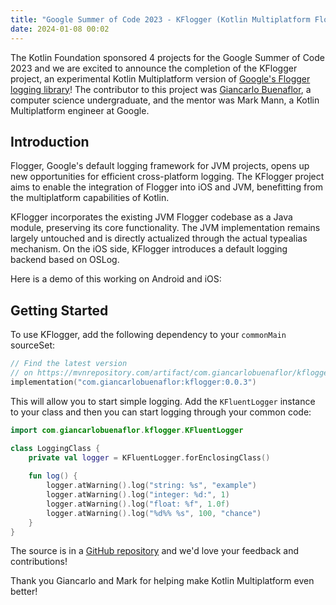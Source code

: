 ```yaml
---
title: "Google Summer of Code 2023 - KFlogger (Kotlin Multiplatform Flogger)"
date: 2024-01-08 00:02
---
```


The Kotlin Foundation sponsored 4 projects for the Google Summer of Code 2023 and we are excited to announce the completion of the KFlogger project, an experimental Kotlin Multiplatform version of [Google's Flogger logging library](https://github.com/google/flogger)! The contributor to this project was [Giancarlo Buenaflor](https://www.linkedin.com/in/giancarlo-buenaflor/), a computer science undergraduate, and the mentor was Mark Mann, a Kotlin Multiplatform engineer at Google.

## Introduction

Flogger, Google's default logging framework for JVM projects, opens up new opportunities for efficient cross-platform logging. The KFlogger project aims to enable the integration of Flogger into iOS and JVM, benefitting from the multiplatform capabilities of Kotlin.

KFlogger incorporates the existing JVM Flogger codebase as a Java module, preserving its core functionality. The JVM implementation remains largely untouched and is directly actualized through the actual typealias mechanism. On the iOS side, KFlogger introduces a default logging backend based on OSLog.

Here is a demo of this working on Android and iOS:

<YoutubePlayer id="hkyL-Lhkla8" />

## Getting Started

To use KFlogger, add the following dependency to your `commonMain` sourceSet:

```kotlin
// Find the latest version 
// on https://mvnrepository.com/artifact/com.giancarlobuenaflor/kflogger
implementation("com.giancarlobuenaflor:kflogger:0.0.3")
```

This will allow you to start simple logging.
Add the `KFluentLogger` instance to your class and then you can start logging through your common code:

```kotlin
import com.giancarlobuenaflor.kflogger.KFluentLogger

class LoggingClass {
    private val logger = KFluentLogger.forEnclosingClass()
    
    fun log() {
        logger.atWarning().log("string: %s", "example")
        logger.atWarning().log("integer: %d:", 1)
        logger.atWarning().log("float: %f", 1.0f)
        logger.atWarning().log("%d%% %s", 100, "chance")
    }
}
```

The source is in a [GitHub repository](https://github.com/buenaflor/KFlogger) and we'd love your feedback and contributions!

Thank you Giancarlo and Mark for helping make Kotlin Multiplatform even better!
